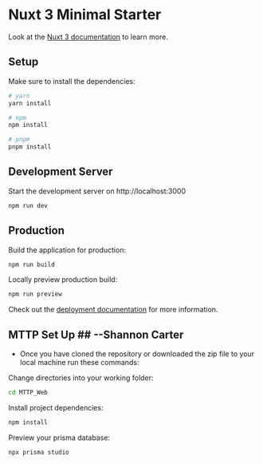 # Nuxt 3 Minimal Starter

Look at the [Nuxt 3 documentation](https://nuxt.com/docs/getting-started/introduction) to learn more.

## Setup

Make sure to install the dependencies:

```bash
# yarn
yarn install

# npm
npm install

# pnpm
pnpm install
```

## Development Server

Start the development server on http://localhost:3000

```bash
npm run dev
```

## Production

Build the application for production:

```bash
npm run build
```

Locally preview production build:

```bash
npm run preview
```

Check out the [deployment documentation](https://nuxt.com/docs/getting-started/deployment) for more information.

## MTTP Set Up ##  --Shannon Carter
- Once you have cloned the repository or downloaded the zip file to your local machine run these commands:

Change directories into your working folder:

```bash
cd MTTP_Web
```

Install project dependencies: 

```bash
npm install
```

Preview your prisma database: 

```bash 
npx prisma studio
```
